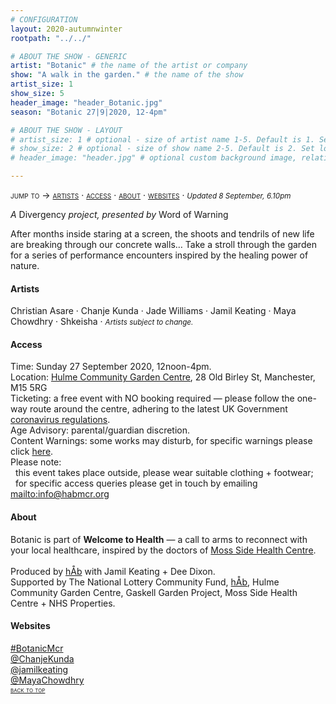 ```yaml
---
# CONFIGURATION
layout: 2020-autumnwinter
rootpath: "../../"

# ABOUT THE SHOW - GENERIC
artist: "Botanic" # the name of the artist or company
show: "A walk in the garden." # the name of the show
artist_size: 1
show_size: 5
header_image: "header_Botanic.jpg"  
season: "Botanic 27|9|2020, 12-4pm"

# ABOUT THE SHOW - LAYOUT
# artist_size: 1 # optional - size of artist name 1-5. Default is 1. Set longer names to lower values
# show_size: 2 # optional - size of show name 2-5. Default is 2. Set longer names to lower values
# header_image: "header.jpg" # optional custom background image, relative to current page

---
```

<span style='font-variant: small-caps'>jump to → [artists](/current/2020-autumnwinter/botanic/#artists) · [access](/current/2020-autumnwinter/botanic/#access) · [about](/current/2020-autumnwinter/botanic/#about) · [websites](/current/2020-autumnwinter/botanic/#websites)</span> · <small>*Updated 8 September, 6.10pm*</small>     
        
*A* Divergency *project, presented by* Word of Warning        
         
After months inside staring at a screen, the shoots and tendrils of new life are breaking through our concrete walls… Take a stroll through the garden for a series of performance encounters inspired by the healing power of nature.        
         
#### Artists       
Christian Asare · Chanje Kunda · Jade Williams · Jamil Keating · Maya Chowdhry · Shkeisha · <small>*Artists subject to change.*</small>        
        
#### Access            
Time: Sunday 27 September 2020, 12noon-4pm.<br>Location: <a href="http://hulmegardencentre.org.uk" target="_blank">Hulme Community Garden Centre</a>, 28 Old Birley St, Manchester, M15 5RG<br>Ticketing: a free event with NO booking required — please follow the one-way route around the centre, adhering to the latest UK Government <a href="http://www.gov.uk/coronavirus" target="_blank">coronavirus regulations</a>.<br>Age Advisory: parental/guardian discretion.<br>Content Warnings: some works may disturb, for specific warnings please click [here](/warnings).<br>Please note:<br>&nbsp;&nbsp;this event takes place outside, please wear suitable clothing + footwear;<br>&nbsp;&nbsp;for specific access queries please get in touch by emailing <mailto:info@habmcr.org>         
          
#### About         
Botanic is part of **Welcome to Health** — a call to arms to reconnect with your local healthcare, inspired by the doctors of <a href="http://manchestermedical.org.uk" target="_blank">Moss Side Health Centre</a>.<br><br>Produced by [hÅb](/hab) with Jamil Keating + Dee Dixon.<br>Supported by The National Lottery Community Fund, [hÅb](/hab), Hulme Community Garden Centre, Gaskell Garden Project, Moss Side Health Centre + NHS Properties.         
         
#### Websites         
<a href="http://twitter.com/hashtag/BotanicMcr" target="_blank">#BotanicMcr</a><br><a href="http://twitter.com/ChanjeKunda" target="_blank">@ChanjeKunda</a><br><a href="http://twitter.com/jamilkeating" target="_blank">@jamilkeating</a><br><a href="http://twitter.com/MayaChowdhry" target="_blank">@MayaChowdhry</a>                       
<small><span style='font-variant: small-caps'>[back to top](/current/2020-autumnwinter/botanic)</span></small>
